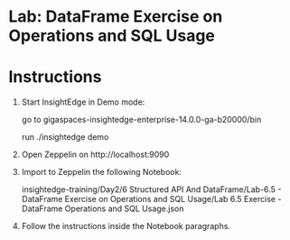# Lab: DataFrame Exercise on Operations and SQL Usage

# Instructions

1. Start InsightEdge in Demo mode:

    go to gigaspaces-insightedge-enterprise-14.0.0-ga-b20000/bin

    run ./insightedge demo

2. Open Zeppelin on http://localhost:9090

3. Import to Zeppelin the following Notebook:

    insightedge-training/Day2/6 Structured API And DataFrame/Lab-6.5 - DataFrame  Exercise on Operations and SQL Usage/Lab 6.5 Exercise - DataFrame Operations and SQL Usage.json

4. Follow the instructions inside the Notebook paragraphs.

